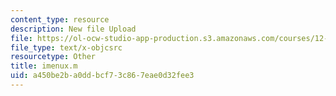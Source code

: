 ```yaml
---
content_type: resource
description: New file Upload
file: https://ol-ocw-studio-app-production.s3.amazonaws.com/courses/12-811-tropical-meteorology-spring-2011/a450be2ba0ddbcf73c867eae0d32fee3_imenux.m
file_type: text/x-objcsrc
resourcetype: Other
title: imenux.m
uid: a450be2b-a0dd-bcf7-3c86-7eae0d32fee3
---
```


